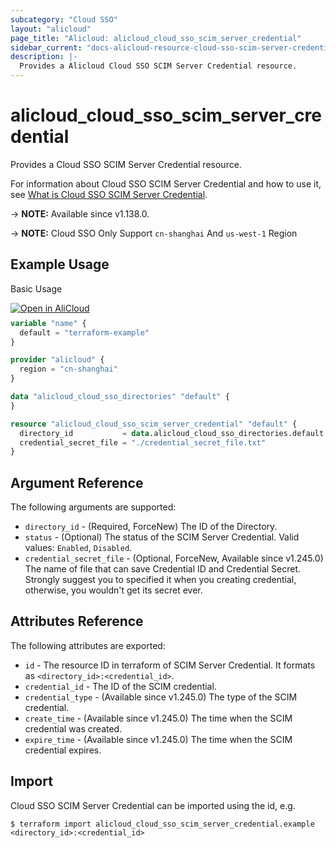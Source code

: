```yaml
---
subcategory: "Cloud SSO"
layout: "alicloud"
page_title: "Alicloud: alicloud_cloud_sso_scim_server_credential"
sidebar_current: "docs-alicloud-resource-cloud-sso-scim-server-credential"
description: |-
  Provides a Alicloud Cloud SSO SCIM Server Credential resource.
---
```


# alicloud_cloud_sso_scim_server_credential

Provides a Cloud SSO SCIM Server Credential resource.

For information about Cloud SSO SCIM Server Credential and how to use it, see [What is Cloud SSO SCIM Server Credential](https://www.alibabacloud.com/help/en/cloudsso/latest/api-cloudsso-2021-05-15-createscimservercredential).

-> **NOTE:** Available since v1.138.0.

-> **NOTE:** Cloud SSO Only Support `cn-shanghai` And `us-west-1` Region


## Example Usage

Basic Usage

<div style="display: block;margin-bottom: 40px;"><div class="oics-button" style="float: right;position: absolute;margin-bottom: 10px;">
  <a href="https://api.aliyun.com/terraform?resource=alicloud_cloud_sso_scim_server_credential&exampleId=ec2683a7-924c-f9a5-509a-3100f10a75c5bd9f9fe8&activeTab=example&spm=docs.r.cloud_sso_scim_server_credential.0.ec2683a792&intl_lang=EN_US" target="_blank">
    <img alt="Open in AliCloud" src="https://img.alicdn.com/imgextra/i1/O1CN01hjjqXv1uYUlY56FyX_!!6000000006049-55-tps-254-36.svg" style="max-height: 44px; max-width: 100%;">
  </a>
</div></div>

```terraform
variable "name" {
  default = "terraform-example"
}

provider "alicloud" {
  region = "cn-shanghai"
}

data "alicloud_cloud_sso_directories" "default" {
}

resource "alicloud_cloud_sso_scim_server_credential" "default" {
  directory_id           = data.alicloud_cloud_sso_directories.default.directories.0.id
  credential_secret_file = "./credential_secret_file.txt"
}
```

## Argument Reference

The following arguments are supported:

* `directory_id` - (Required, ForceNew) The ID of the Directory.
* `status` - (Optional) The status of the SCIM Server Credential. Valid values: `Enabled`, `Disabled`.
* `credential_secret_file` - (Optional, ForceNew, Available since v1.245.0) The name of file that can save Credential ID and Credential Secret. Strongly suggest you to specified it when you creating credential, otherwise, you wouldn't get its secret ever.

## Attributes Reference

The following attributes are exported:

* `id` - The resource ID in terraform of SCIM Server Credential. It formats as `<directory_id>:<credential_id>`.
* `credential_id` - The ID of the SCIM credential.
* `credential_type` - (Available since v1.245.0) The type of the SCIM credential.
* `create_time` - (Available since v1.245.0) The time when the SCIM credential was created.
* `expire_time` - (Available since v1.245.0) The time when the SCIM credential expires.

## Import

Cloud SSO SCIM Server Credential can be imported using the id, e.g.

```shell
$ terraform import alicloud_cloud_sso_scim_server_credential.example <directory_id>:<credential_id>
```

